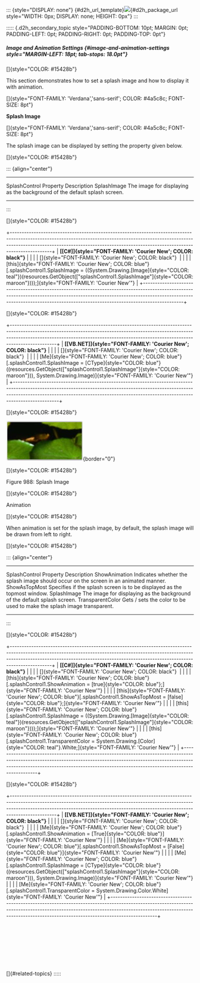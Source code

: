 ::: {style="DISPLAY: none"}
[](ms-xhelp:///?Id=d2h_url_template){#d2h_url_template}![](!package_url!){#d2h_package_url style="WIDTH: 0px; DISPLAY: none; HEIGHT: 0px"}
:::

::::: {.d2h_secondary_topic style="PADDING-BOTTOM: 10pt; MARGIN: 0pt; PADDING-LEFT: 0pt; PADDING-RIGHT: 0pt; PADDING-TOP: 0pt"}
##### Image and Animation Settings {#image-and-animation-settings style="MARGIN-LEFT: 18pt; tab-stops: 18.0pt"}

[]{style="COLOR: #15428b"} 

This section demonstrates how to set a splash image and how to display it with animation.

[]{style="FONT-FAMILY: 'Verdana','sans-serif'; COLOR: #4a5c8c; FONT-SIZE: 8pt"} 

**Splash Image**

[]{style="FONT-FAMILY: 'Verdana','sans-serif'; COLOR: #4a5c8c; FONT-SIZE: 8pt"} 

The splash image can be displayed by setting the property given below.

[]{style="COLOR: #15428b"} 

::: {align="center"}
  ------------------------ --------------------------------------------------------------------------
  SplashControl Property   Description
  SplashImage              The image for displaying as the background of the default splash screen.
  ------------------------ --------------------------------------------------------------------------
:::

[]{style="COLOR: #15428b"} 

+-----------------------------------------------------------------------------------------------------------------------------------------------------------------------------------------------------------------------------------------------------------+
| **[\[C#\]]{style="FONT-FAMILY: 'Courier New'; COLOR: black"}**                                                                                                                                                                                            |
|                                                                                                                                                                                                                                                           |
| []{style="FONT-FAMILY: 'Courier New'; COLOR: black"}                                                                                                                                                                                                      |
|                                                                                                                                                                                                                                                           |
| [this]{style="FONT-FAMILY: 'Courier New'; COLOR: blue"}[.splashControl1.SplashImage = ((System.Drawing.[Image]{style="COLOR: teal"})(resources.GetObject([\"splashControl1.SplashImage\"]{style="COLOR: maroon"})));]{style="FONT-FAMILY: 'Courier New'"} |
+-----------------------------------------------------------------------------------------------------------------------------------------------------------------------------------------------------------------------------------------------------------+

[]{style="COLOR: #15428b"} 

+-------------------------------------------------------------------------------------------------------------------------------------------------------------------------------------------------------------------------------------------------------------+
| **[\[VB.NET\]]{style="FONT-FAMILY: 'Courier New'; COLOR: black"}**                                                                                                                                                                                          |
|                                                                                                                                                                                                                                                             |
| []{style="FONT-FAMILY: 'Courier New'; COLOR: black"}                                                                                                                                                                                                        |
|                                                                                                                                                                                                                                                             |
| [Me]{style="FONT-FAMILY: 'Courier New'; COLOR: blue"}[.splashControl1.SplashImage = [CType]{style="COLOR: blue"}((resources.GetObject([\"splashControl1.SplashImage\"]{style="COLOR: maroon"})), System.Drawing.Image)]{style="FONT-FAMILY: 'Courier New'"} |
+-------------------------------------------------------------------------------------------------------------------------------------------------------------------------------------------------------------------------------------------------------------+

[]{style="COLOR: #15428b"} 

![](ImagesExt/image76_971.jpg){border="0"}

[]{style="COLOR: #15428b"} 

Figure 988: Splash Image

[]{style="COLOR: #15428b"} 

Animation

[]{style="COLOR: #15428b"} 

When animation is set for the splash image, by default, the splash image will be drawn from left to right.

[]{style="COLOR: #15428b"} 

::: {align="center"}
  ------------------------ --------------------------------------------------------------------------------------
  SplashControl Property   Description
  ShowAnimation            Indicates whether the splash image should occur on the screen in an animated manner.
  ShowAsTopMost            Specifies if the splash screen is to be displayed as the topmost window.
  SplashImage              The image for displaying as the background of the default splash screen.
  TransparentColor         Gets / sets the color to be used to make the splash image transparent.
  ------------------------ --------------------------------------------------------------------------------------
:::

[]{style="COLOR: #15428b"} 

+-----------------------------------------------------------------------------------------------------------------------------------------------------------------------------------------------------------------------------------------------------------+
| **[\[C#\]]{style="FONT-FAMILY: 'Courier New'; COLOR: black"}**                                                                                                                                                                                            |
|                                                                                                                                                                                                                                                           |
| []{style="FONT-FAMILY: 'Courier New'; COLOR: black"}                                                                                                                                                                                                      |
|                                                                                                                                                                                                                                                           |
| [this]{style="FONT-FAMILY: 'Courier New'; COLOR: blue"}[.splashControl1.ShowAnimation = [true]{style="COLOR: blue"};]{style="FONT-FAMILY: 'Courier New'"}                                                                                                 |
|                                                                                                                                                                                                                                                           |
| [this]{style="FONT-FAMILY: 'Courier New'; COLOR: blue"}[.splashControl1.ShowAsTopMost = [false]{style="COLOR: blue"};]{style="FONT-FAMILY: 'Courier New'"}                                                                                                |
|                                                                                                                                                                                                                                                           |
| [this]{style="FONT-FAMILY: 'Courier New'; COLOR: blue"}[.splashControl1.SplashImage = ((System.Drawing.[Image]{style="COLOR: teal"})(resources.GetObject([\"splashControl1.SplashImage\"]{style="COLOR: maroon"})));]{style="FONT-FAMILY: 'Courier New'"} |
|                                                                                                                                                                                                                                                           |
| [this]{style="FONT-FAMILY: 'Courier New'; COLOR: blue"}[.splashControl1.TransparentColor = System.Drawing.[Color]{style="COLOR: teal"}.White;]{style="FONT-FAMILY: 'Courier New'"}                                                                        |
+-----------------------------------------------------------------------------------------------------------------------------------------------------------------------------------------------------------------------------------------------------------+

[]{style="COLOR: #15428b"} 

+-------------------------------------------------------------------------------------------------------------------------------------------------------------------------------------------------------------------------------------------------------------+
| **[\[VB.NET\]]{style="FONT-FAMILY: 'Courier New'; COLOR: black"}**                                                                                                                                                                                          |
|                                                                                                                                                                                                                                                             |
| []{style="FONT-FAMILY: 'Courier New'; COLOR: black"}                                                                                                                                                                                                        |
|                                                                                                                                                                                                                                                             |
| [Me]{style="FONT-FAMILY: 'Courier New'; COLOR: blue"}[.splashControl1.ShowAnimation = [True]{style="COLOR: blue"}]{style="FONT-FAMILY: 'Courier New'"}                                                                                                      |
|                                                                                                                                                                                                                                                             |
| [Me]{style="FONT-FAMILY: 'Courier New'; COLOR: blue"}[.splashControl1.ShowAsTopMost = [False]{style="COLOR: blue"}]{style="FONT-FAMILY: 'Courier New'"}                                                                                                     |
|                                                                                                                                                                                                                                                             |
| [Me]{style="FONT-FAMILY: 'Courier New'; COLOR: blue"}[.splashControl1.SplashImage = [CType]{style="COLOR: blue"}((resources.GetObject([\"splashControl1.SplashImage\"]{style="COLOR: maroon"})), System.Drawing.Image)]{style="FONT-FAMILY: 'Courier New'"} |
|                                                                                                                                                                                                                                                             |
| [Me]{style="FONT-FAMILY: 'Courier New'; COLOR: blue"}[.splashControl1.TransparentColor = System.Drawing.Color.White]{style="FONT-FAMILY: 'Courier New'"}                                                                                                    |
+-------------------------------------------------------------------------------------------------------------------------------------------------------------------------------------------------------------------------------------------------------------+

 

 

 

 

[]{#related-topics}
:::::
